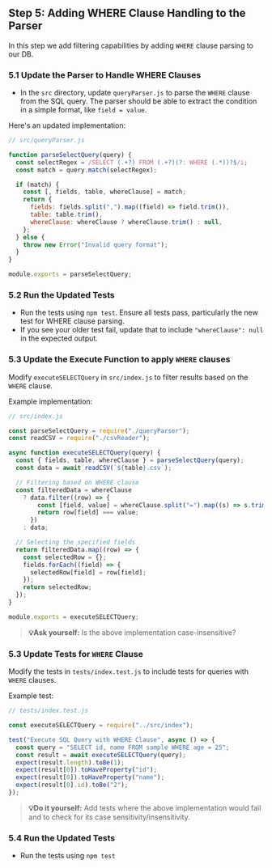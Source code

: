 ## Step 5: Adding WHERE Clause Handling to the Parser

In this step we add filtering capabilities by adding `WHERE` clause parsing to our DB.

### 5.1 Update the Parser to Handle WHERE Clauses

- In the `src` directory, update `queryParser.js` to parse the `WHERE` clause from the SQL query.
  The parser should be able to extract the condition in a simple format, like `field = value`.

Here's an updated implementation:

```javascript
// src/queryParser.js

function parseSelectQuery(query) {
  const selectRegex = /SELECT (.+?) FROM (.+?)(?: WHERE (.*))?$/i;
  const match = query.match(selectRegex);

  if (match) {
    const [, fields, table, whereClause] = match;
    return {
      fields: fields.split(",").map((field) => field.trim()),
      table: table.trim(),
      whereClause: whereClause ? whereClause.trim() : null,
    };
  } else {
    throw new Error("Invalid query format");
  }
}

module.exports = parseSelectQuery;
```

### 5.2 Run the Updated Tests

- Run the tests using `npm test`. Ensure all tests pass, particularly the new test for WHERE clause parsing.
- If you see your older test fail, update that to include `"whereClause": null` in the expected output.

### 5.3 Update the Execute Function to apply `WHERE` clauses

Modify `executeSELECTQuery` in `src/index.js` to filter results based on the `WHERE` clause.

Example implementation:

```javascript
// src/index.js

const parseSelectQuery = require("./queryParser");
const readCSV = require("./csvReader");

async function executeSELECTQuery(query) {
  const { fields, table, whereClause } = parseSelectQuery(query);
  const data = await readCSV(`${table}.csv`);

  // Filtering based on WHERE clause
  const filteredData = whereClause
    ? data.filter((row) => {
        const [field, value] = whereClause.split("=").map((s) => s.trim());
        return row[field] === value;
      })
    : data;

  // Selecting the specified fields
  return filteredData.map((row) => {
    const selectedRow = {};
    fields.forEach((field) => {
      selectedRow[field] = row[field];
    });
    return selectedRow;
  });
}

module.exports = executeSELECTQuery;
```

> **💡Ask yourself:** Is the above implementation case-insensitive?

### 5.3 Update Tests for `WHERE` Clause

Modify the tests in `tests/index.test.js` to include tests for queries with `WHERE` clauses.

Example test:

```javascript
// tests/index.test.js

const executeSELECTQuery = require("../src/index");

test("Execute SQL Query with WHERE Clause", async () => {
  const query = "SELECT id, name FROM sample WHERE age = 25";
  const result = await executeSELECTQuery(query);
  expect(result.length).toBe(1);
  expect(result[0]).toHaveProperty("id");
  expect(result[0]).toHaveProperty("name");
  expect(result[0].id).toBe("2");
});
```

> **💡Do it yourself:** Add tests where the above
> implementation would fail and to check for its case sensitivity/insensitivity.

### 5.4 Run the Updated Tests

- Run the tests using `npm test`
